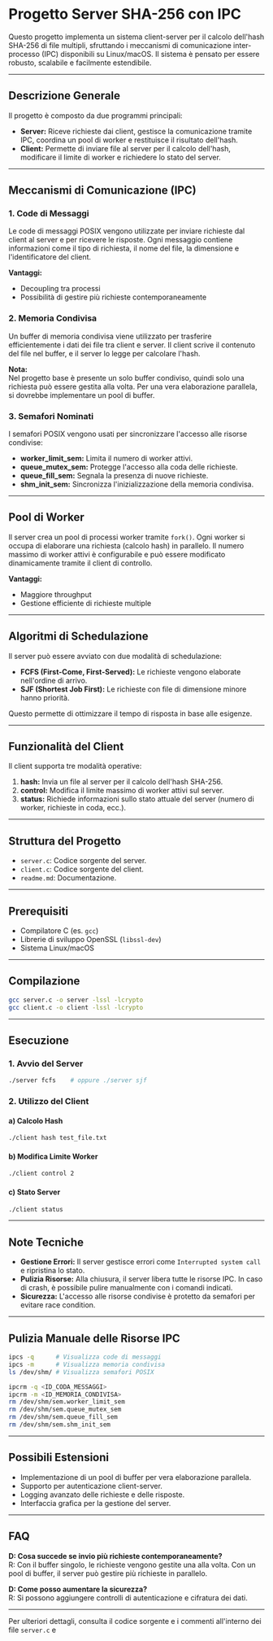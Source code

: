 # Progetto Server SHA-256 con IPC

Questo progetto implementa un sistema client-server per il calcolo dell'hash SHA-256 di file multipli, sfruttando i meccanismi di comunicazione inter-processo (IPC) disponibili su Linux/macOS. Il sistema è pensato per essere robusto, scalabile e facilmente estendibile.

---

## Descrizione Generale

Il progetto è composto da due programmi principali:

- **Server:** Riceve richieste dai client, gestisce la comunicazione tramite IPC, coordina un pool di worker e restituisce il risultato dell'hash.
- **Client:** Permette di inviare file al server per il calcolo dell'hash, modificare il limite di worker e richiedere lo stato del server.

---

## Meccanismi di Comunicazione (IPC)

### 1. Code di Messaggi

Le code di messaggi POSIX vengono utilizzate per inviare richieste dal client al server e per ricevere le risposte. Ogni messaggio contiene informazioni come il tipo di richiesta, il nome del file, la dimensione e l'identificatore del client.

**Vantaggi:**

- Decoupling tra processi
- Possibilità di gestire più richieste contemporaneamente

### 2. Memoria Condivisa

Un buffer di memoria condivisa viene utilizzato per trasferire efficientemente i dati dei file tra client e server. Il client scrive il contenuto del file nel buffer, e il server lo legge per calcolare l'hash.

**Nota:**  
Nel progetto base è presente un solo buffer condiviso, quindi solo una richiesta può essere gestita alla volta. Per una vera elaborazione parallela, si dovrebbe implementare un pool di buffer.

### 3. Semafori Nominati

I semafori POSIX vengono usati per sincronizzare l'accesso alle risorse condivise:

- **worker_limit_sem:** Limita il numero di worker attivi.
- **queue_mutex_sem:** Protegge l'accesso alla coda delle richieste.
- **queue_fill_sem:** Segnala la presenza di nuove richieste.
- **shm_init_sem:** Sincronizza l'inizializzazione della memoria condivisa.

---

## Pool di Worker

Il server crea un pool di processi worker tramite `fork()`. Ogni worker si occupa di elaborare una richiesta (calcolo hash) in parallelo. Il numero massimo di worker attivi è configurabile e può essere modificato dinamicamente tramite il client di controllo.

**Vantaggi:**

- Maggiore throughput
- Gestione efficiente di richieste multiple

---

## Algoritmi di Schedulazione

Il server può essere avviato con due modalità di schedulazione:

- **FCFS (First-Come, First-Served):** Le richieste vengono elaborate nell'ordine di arrivo.
- **SJF (Shortest Job First):** Le richieste con file di dimensione minore hanno priorità.

Questo permette di ottimizzare il tempo di risposta in base alle esigenze.

---

## Funzionalità del Client

Il client supporta tre modalità operative:

1. **hash:** Invia un file al server per il calcolo dell'hash SHA-256.
2. **control:** Modifica il limite massimo di worker attivi sul server.
3. **status:** Richiede informazioni sullo stato attuale del server (numero di worker, richieste in coda, ecc.).

---

## Struttura del Progetto

- `server.c`: Codice sorgente del server.
- `client.c`: Codice sorgente del client.
- `readme.md`: Documentazione.

---

## Prerequisiti

- Compilatore C (es. `gcc`)
- Librerie di sviluppo OpenSSL (`libssl-dev`)
- Sistema Linux/macOS

---

## Compilazione

```sh
gcc server.c -o server -lssl -lcrypto
gcc client.c -o client -lssl -lcrypto
```

---

## Esecuzione

### 1. Avvio del Server

```sh
./server fcfs    # oppure ./server sjf
```

### 2. Utilizzo del Client

#### a) Calcolo Hash

```sh
./client hash test_file.txt
```

#### b) Modifica Limite Worker

```sh
./client control 2
```

#### c) Stato Server

```sh
./client status
```

---

## Note Tecniche

- **Gestione Errori:** Il server gestisce errori come `Interrupted system call` e ripristina lo stato.
- **Pulizia Risorse:** Alla chiusura, il server libera tutte le risorse IPC. In caso di crash, è possibile pulire manualmente con i comandi indicati.
- **Sicurezza:** L'accesso alle risorse condivise è protetto da semafori per evitare race condition.

---

## Pulizia Manuale delle Risorse IPC

```sh
ipcs -q      # Visualizza code di messaggi
ipcs -m      # Visualizza memoria condivisa
ls /dev/shm/ # Visualizza semafori POSIX

ipcrm -q <ID_CODA_MESSAGGI>
ipcrm -m <ID_MEMORIA_CONDIVISA>
rm /dev/shm/sem.worker_limit_sem
rm /dev/shm/sem.queue_mutex_sem
rm /dev/shm/sem.queue_fill_sem
rm /dev/shm/sem.shm_init_sem
```

---

## Possibili Estensioni

- Implementazione di un pool di buffer per vera elaborazione parallela.
- Supporto per autenticazione client-server.
- Logging avanzato delle richieste e delle risposte.
- Interfaccia grafica per la gestione del server.

---

## FAQ

**D: Cosa succede se invio più richieste contemporaneamente?**  
R: Con il buffer singolo, le richieste vengono gestite una alla volta. Con un pool di buffer, il server può gestire più richieste in parallelo.

**D: Come posso aumentare la sicurezza?**  
R: Si possono aggiungere controlli di autenticazione e cifratura dei dati.

---

Per ulteriori dettagli, consulta il codice sorgente e i commenti all'interno dei file `server.c` e
